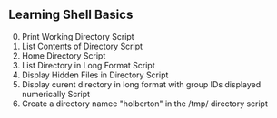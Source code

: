 ## Learning Shell Basics
0. Print Working Directory Script
1. List Contents of Directory Script
2. Home Directory Script
3. List Directory in Long Format Script
4. Display Hidden Files in Directory Script
5. Display curent directory in long format with group IDs displayed numerically Script
6. Create a directory namee "holberton" in the /tmp/ directory script